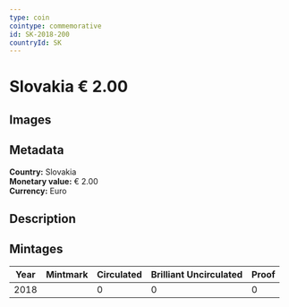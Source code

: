 ```yaml
---
type: coin
cointype: commemorative
id: SK-2018-200
countryId: SK
---
```


# Slovakia € 2.00

## Images


## Metadata

**Country:** Slovakia\
**Monetary value:** € 2.00\
**Currency:** Euro

## Description


## Mintages

| Year | Mintmark | Circulated | Brilliant Uncirculated | Proof |
| ---- | -------- | ---------- | ---------------------- | ----- |
| 2018 |  | 0| 0 | 0 |
